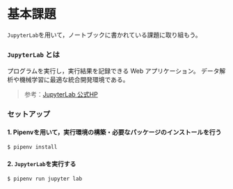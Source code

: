# 基本課題
`JupyterLab`を用いて，ノートブックに書かれている課題に取り組もう。

### `JupyterLab` とは
プログラムを実行し，実行結果を記録できる Web アプリケーション。
データ解析や機械学習に最適な統合開発環境である。

> 参考：[JupyterLab 公式HP](https://jupyterlab.readthedocs.io/en/stable/)


### セットアップ
#### 1. Pipenvを用いて，実行環境の構築・必要なパッケージのインストールを行う
```bash
$ pipenv install
```

#### 2. `JupyterLab`を実行する
```bash
$ pipenv run jupyter lab
```
